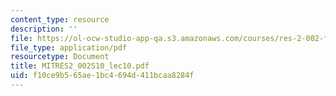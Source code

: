 ```yaml
---
content_type: resource
description: ''
file: https://ol-ocw-studio-app-qa.s3.amazonaws.com/courses/res-2-002-finite-element-procedures-for-solids-and-structures-spring-2010/f10ce9b565ae1bc4694d411bcaa8284f_MITRES2_002S10_lec10.pdf
file_type: application/pdf
resourcetype: Document
title: MITRES2_002S10_lec10.pdf
uid: f10ce9b5-65ae-1bc4-694d-411bcaa8284f
---
```

